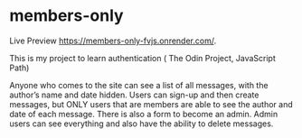 # members-only

Live Preview https://members-only-fvjs.onrender.com/.

This is my project to learn authentication ( The Odin Project, JavaScript Path)

Anyone who comes to the site can see a list of all messages, with the author’s name and date hidden. Users can sign-up and then create messages, but ONLY users that are members are able to see the author and date of each message. There is also a form to become an admin. Admin users can see everything and also have the ability to delete messages.
